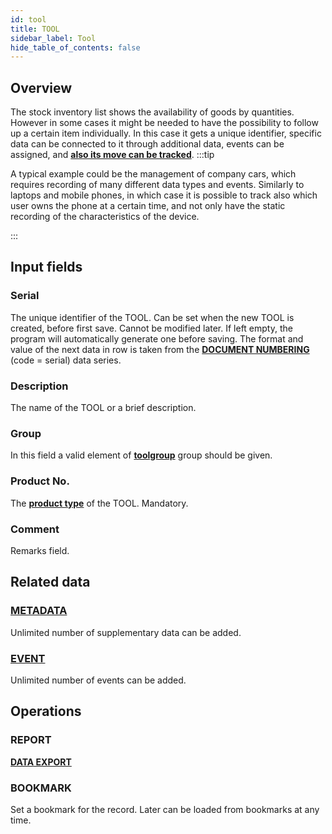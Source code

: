 ```yaml
---
id: tool
title: TOOL
sidebar_label: Tool
hide_table_of_contents: false
---
```


## Overview

The stock inventory list shows the availability of goods by quantities. However in some cases it might be needed to have the possibility to follow up a certain item individually. In this case it gets a unique identifier, specific data can be connected to it through additional data, events can be assigned, and [**also its move can be tracked**](waybill).
:::tip

A typical example could be the management of company cars, which requires recording of many different data types and events. Similarly to laptops and mobile phones, in which case it is possible to track also which user owns the phone at a certain time, and not only have the static recording of the characteristics of the device.

:::

## Input fields

### Serial
The unique identifier of the TOOL. Can be set when the new TOOL is created, before first save. Cannot be modified later. If left empty, the program will automatically generate one before saving. The format and value of the next data in row is taken from the [**DOCUMENT NUMBERING**](numberdef) (code = serial) data series.

### Description
The name of the TOOL or a brief description.

### Group
In this field a valid element of [**toolgroup**](groups) group should be given.

### Product No.
The [**product type**](product#product-type) of the TOOL. Mandatory.

### Comment
Remarks field.

## Related data

### [**METADATA**](metadata)
Unlimited number of supplementary data can be added.

### [**EVENT**](event)
Unlimited number of events can be added.

## Operations

### REPORT
[**DATA EXPORT**](export)

### BOOKMARK
Set a bookmark for the record. Later can be loaded from bookmarks at any time.
